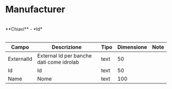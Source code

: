 # Manufacturer

<br>
**Chiavi**
- *Id*
<br><br>

| Campo | Descrizione | Tipo | Dimensione | Note |
| --- | --- | --- | --- | --- |
| ExternalId | External Id per banche dati come idrolab | text | 50 |  |
| Id | Id | text | 50 |  |
| Name | Nome | text | 100 |  |

